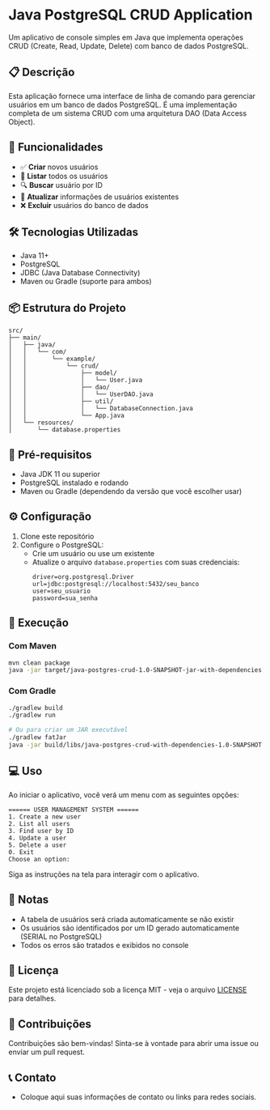 # Java PostgreSQL CRUD Application

Um aplicativo de console simples em Java que implementa operações CRUD (Create, Read, Update, Delete) com banco de dados PostgreSQL.

## 📋 Descrição

Esta aplicação fornece uma interface de linha de comando para gerenciar usuários em um banco de dados PostgreSQL. É uma implementação completa de um sistema CRUD com uma arquitetura DAO (Data Access Object).

## 🚀 Funcionalidades

- ✅ **Criar** novos usuários
- 📖 **Listar** todos os usuários
- 🔍 **Buscar** usuário por ID
- 🔄 **Atualizar** informações de usuários existentes
- ❌ **Excluir** usuários do banco de dados

## 🛠️ Tecnologias Utilizadas

- Java 11+
- PostgreSQL
- JDBC (Java Database Connectivity)
- Maven ou Gradle (suporte para ambos)

## 📦 Estrutura do Projeto

```
src/
├── main/
│   ├── java/
│   │   └── com/
│   │       └── example/
│   │           └── crud/
│   │               ├── model/
│   │               │   └── User.java
│   │               ├── dao/
│   │               │   └── UserDAO.java
│   │               ├── util/
│   │               │   └── DatabaseConnection.java
│   │               └── App.java
│   └── resources/
│       └── database.properties
```

## 🔧 Pré-requisitos

- Java JDK 11 ou superior
- PostgreSQL instalado e rodando
- Maven ou Gradle (dependendo da versão que você escolher usar)

## ⚙️ Configuração

1. Clone este repositório
2. Configure o PostgreSQL:
   - Crie um usuário ou use um existente
   - Atualize o arquivo `database.properties` com suas credenciais:
     ```
     driver=org.postgresql.Driver
     url=jdbc:postgresql://localhost:5432/seu_banco
     user=seu_usuario
     password=sua_senha
     ```

## 🚀 Execução

### Com Maven

```bash
mvn clean package
java -jar target/java-postgres-crud-1.0-SNAPSHOT-jar-with-dependencies.jar
```

### Com Gradle

```bash
./gradlew build
./gradlew run

# Ou para criar um JAR executável
./gradlew fatJar
java -jar build/libs/java-postgres-crud-with-dependencies-1.0-SNAPSHOT.jar
```

## 💻 Uso

Ao iniciar o aplicativo, você verá um menu com as seguintes opções:

```
====== USER MANAGEMENT SYSTEM ======
1. Create a new user
2. List all users
3. Find user by ID
4. Update a user
5. Delete a user
0. Exit
Choose an option:
```

Siga as instruções na tela para interagir com o aplicativo.

## 📝 Notas

- A tabela de usuários será criada automaticamente se não existir
- Os usuários são identificados por um ID gerado automaticamente (SERIAL no PostgreSQL)
- Todos os erros são tratados e exibidos no console

## 📄 Licença

Este projeto está licenciado sob a licença MIT - veja o arquivo [LICENSE](LICENSE) para detalhes.

## 🤝 Contribuições

Contribuições são bem-vindas! Sinta-se à vontade para abrir uma issue ou enviar um pull request.

## 📞 Contato

- Coloque aqui suas informações de contato ou links para redes sociais.